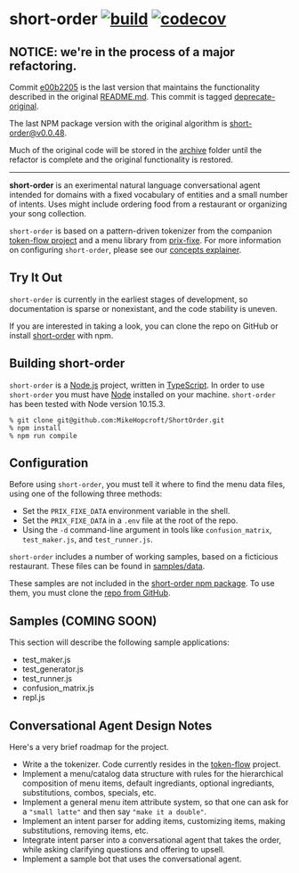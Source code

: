 # short-order [![build](https://github.com/MikeHopcroft/ShortOrder/actions/workflows/ci.yaml/badge.svg)](https://github.com/MikeHopcroft/ShortOrder/actions/workflows/ci.yaml) [![codecov](https://codecov.io/gh/MikeHopcroft/ShortOrder/branch/master/graph/badge.svg)](https://codecov.io/gh/MikeHopcroft/ShortOrder)

## **NOTICE:** we're in the process of a major refactoring.

Commit [e00b2205](https://github.com/MikeHopcroft/ShortOrder/commit/e00b220546a5dc06189fbc0a6e394b19b7373744) is the last version that maintains the functionality described in the original
[README.md](archive/README.md). This commit is tagged
[deprecate-original](https://github.com/MikeHopcroft/ShortOrder/releases/tag/deprecate-original).

The last NPM package version with the original algorithm is [short-order@v0.0.48](https://www.npmjs.com/package/short-order/v/0.0.48).

Much of the original code will be stored in the [archive](archive) folder until the refactor is complete and the original functionality is restored.

---

**short-order** is an exerimental natural language conversational agent intended for domains with a fixed vocabulary of entities and a small number of intents. Uses might include ordering food from a restaurant or organizing your song collection.

`short-order` is based on a pattern-driven tokenizer from the companion [token-flow project](https://github.com/MikeHopcroft/TokenFlow) and a menu library from [prix-fixe](https://github.com/MikeHopcroft/PrixFixe). For more information on configuring `short-order`, please see our [concepts explainer](documentation/concepts).

## Try It Out

`short-order` is currently in the earliest stages of development, so documentation is sparse or nonexistant, and the code stability is uneven.

If you are interested in taking a look, you can clone the repo on GitHub or install [short-order](https://www.npmjs.com/package/short-order) with npm.

## Building short-order

`short-order` is a [Node.js](https://nodejs.org/en/) project,
written in [TypeScript](https://www.typescriptlang.org/).
In order to use `short-order` you must have
[Node](https://nodejs.org/en/download/) installed on your machine.
`short-order` has been tested with Node version 10.15.3.
~~~
% git clone git@github.com:MikeHopcroft/ShortOrder.git
% npm install
% npm run compile
~~~

## Configuration
Before using `short-order`, you must tell it where to find the menu data files, using one of the following three methods:
* Set the `PRIX_FIXE_DATA` environment variable in the shell.
* Set the `PRIX_FIXE_DATA` in a `.env` file at the root of the repo.
* Using the `-d` command-line argument in tools like `confusion_matrix`, `test_maker.js`, and `test_runner.js`.

`short-order` includes a number of working samples, based on a ficticious restaurant. These files can be found in [samples/data](samples/data).

These samples are not included in the [short-order npm package](https://www.npmjs.com/package/short-order). To use them, you must
clone the [repo from GitHub](https://github.com/MikeHopcroft/ShortOrder).

## Samples (COMING SOON)
This section will describe the following sample applications:
* test_maker.js
* test_generator.js
* test_runner.js
* confusion_matrix.js
* repl.js

## Conversational Agent Design Notes

Here's a very brief roadmap for the project.
* Write a the tokenizer. Code currently resides in the [token-flow](https://github.com/MikeHopcroft/TokenFlow) project.
* Implement a menu/catalog data structure with rules for the hierarchical composition of menu items,
default ingrediants, optional ingrediants, substitutions, combos, specials, etc.
* Implement a general menu item attribute system, so that one can ask for a `"small latte"`
and then say `"make it a double"`.
* Implement an intent parser for adding items, customizing items, making substitutions,
removing items, etc.
* Integrate intent parser into a conversational agent that takes the order,
while asking clarifying questions and offering to upsell.
* Implement a sample bot that uses the conversational agent.


